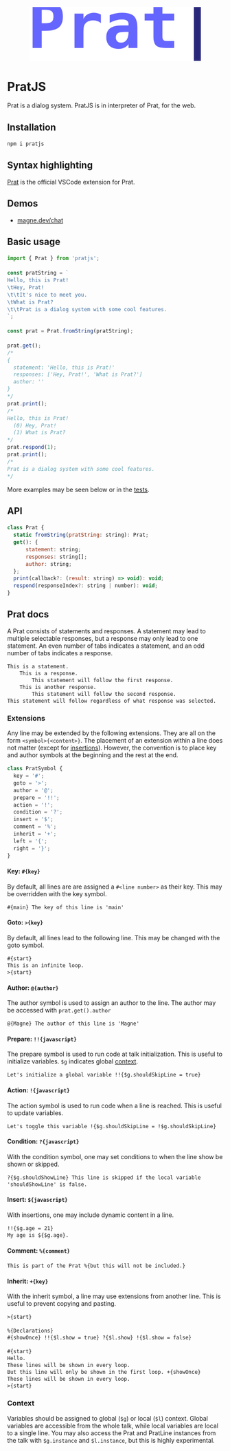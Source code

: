 <div align="center">
    <img src="assets/prat.svg"
        width="400"
        alt="Logo."/>
</div>

# PratJS

Prat is a dialog system. PratJS is in interpreter of Prat, for the web.

## Installation

```sh
npm i pratjs
```

## Syntax highlighting

[Prat](https://marketplace.visualstudio.com/items?itemName=magneet.prat) is the official VSCode extension for Prat.

## Demos

- [magne.dev/chat](https://magne.dev/chat)

## Basic usage

```js
import { Prat } from 'pratjs';

const pratString = `
Hello, this is Prat!
\tHey, Prat!
\t\tIt's nice to meet you.
\tWhat is Prat?
\t\tPrat is a dialog system with some cool features.
`;

const prat = Prat.fromString(pratString);

prat.get();
/*
{
  statement: 'Hello, this is Prat!'
  responses: ['Hey, Prat!', 'What is Prat?']
  author: ''
}
*/
prat.print();
/*
Hello, this is Prat!
  (0) Hey, Prat!
  (1) What is Prat?
*/
prat.respond(1);
prat.print();
/*
Prat is a dialog system with some cool features.
*/
```

More examples may be seen below or in the [tests](test/prat.test.ts).

## API

```js
class Prat {
  static fromString(pratString: string): Prat;
  get(): {
      statement: string;
      responses: string[];
      author: string;
  };
  print(callback?: (result: string) => void): void;
  respond(responseIndex?: string | number): void;
}
```

## Prat docs

A Prat consists of statements and responses. A statement may lead to multiple selectable responses, but a response may only lead to one statement. An even number of tabs indicates a statement, and an odd number of tabs indicates a response.

```
This is a statement.
	This is a response.
		This statement will follow the first response.
	This is another response.
		This statement will follow the second response.
This statement will follow regardless of what response was selected.
```

### Extensions

Any line may be extended by the following extensions. They are all on the form `<symbol>{<content>}`. The placement of an extension within a line does not matter (except for [insertions](#insert-javascript)). However, the convention is to place key and author symbols at the beginning and the rest at the end.

```js
class PratSymbol {
  key = '#';
  goto = '>';
  author = '@';
  prepare = '!!';
  action = '!';
  condition = '?';
  insert = '$';
  comment = '%';
  inherit = '+';
  left = '{';
  right = '}';
}
```

#### Key: `#{key}`

By default, all lines are are assigned a `#<line number>` as their key. This may be overridden with the key symbol.

```prat
#{main} The key of this line is 'main'
```

#### Goto: `>{key}`

By default, all lines lead to the following line. This may be changed with the goto symbol.

```prat
#{start}
This is an infinite loop.
>{start}
```

#### Author: `@{author}`

The author symbol is used to assign an author to the line. The author may be accessed with `prat.get().author`

```prat
@{Magne} The author of this line is 'Magne'
```

#### Prepare: `!!{javascript}`

The prepare symbol is used to run code at talk initialization. This is useful to initialize variables. `$g` indicates global [context](#context).

```prat
Let's initialize a global variable !!{$g.shouldSkipLine = true}
```

#### Action: `!{javascript}`

The action symbol is used to run code when a line is reached. This is useful to update variables.

```prat
Let's toggle this variable !{$g.shouldSkipLine = !$g.shouldSkipLine}
```

#### Condition: `?{javascript}`

With the condition symbol, one may set conditions to when the line show be shown or skipped.

```prat
?{$g.shouldShowLine} This line is skipped if the local variable 'shouldShowLine' is false.
```

#### Insert: `${javascript}`

With insertions, one may include dynamic content in a line.

```prat
!!{$g.age = 21}
My age is ${$g.age}.
```

#### Comment: `%{comment}`

```prat
This is part of the Prat %{but this will not be included.}
```

#### Inherit: `+{key}`

With the inherit symbol, a line may use extensions from another line. This is useful to prevent copying and pasting.

```prat
>{start}

%{Declarations}
#{showOnce} !!{$l.show = true} ?{$l.show} !{$l.show = false}

#{start}
Hello.
These lines will be shown in every loop.
But this line will only be shown in the first loop. +{showOnce}
These lines will be shown in every loop.
>{start}
```

### Context

Variables should be assigned to global (`$g`) or local (`$l`) context. Global variables are accessible from the whole talk, while local variables are local to a single line. You may also access the Prat and PratLine instances from the talk with `$g.instance` and `$l.instance`, but this is highly experimental.
